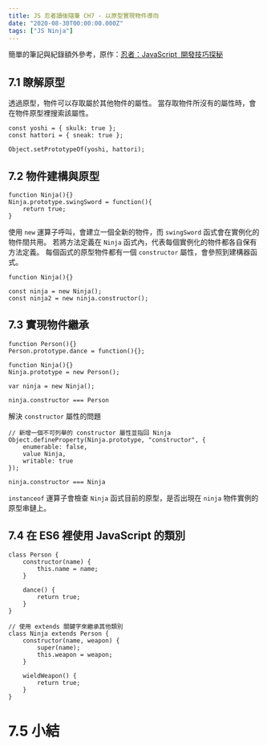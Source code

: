 ```yaml
---
title: JS 忍者讀後隨筆 CH7 - 以原型實現物件導向
date: "2020-08-30T00:00:00.000Z"
tags: ["JS Ninja"]
---
```


簡單的筆記與紀錄額外參考，原作：<a href="https://www.books.com.tw/products/0010701459" target="_blank">忍者：JavaScript  開發技巧探秘</a>

## 7.1 瞭解原型

透過原型，物件可以存取屬於其他物件的屬性。
當存取物件所沒有的屬性時，會在物件原型裡搜索該屬性。

```JS
const yoshi = { skulk: true };
const hattori = { sneak: true };

Object.setPrototypeOf(yoshi, hattori);
```

## 7.2 物件建構與原型

```JS
function Ninja(){}
Ninja.prototype.swingSword = function(){
    return true;
}
```

使用 `new` 運算子呼叫，會建立一個全新的物件，而 `swingSword` 函式會在實例化的物件間共用。
若將方法定義在 `Ninja` 函式內，代表每個實例化的物件都各自保有方法定義。
每個函式的原型物件都有一個 `constructor` 屬性，會參照到建構器函式。

```JS
function Ninja(){}

const ninja = new Ninja();
const ninja2 = new ninja.constructor();
```

## 7.3 實現物件繼承

```JS
function Person(){}
Person.prototype.dance = function(){};

function Ninja(){}
Ninja.prototype = new Person();

var ninja = new Ninja();

ninja.constructor === Person
```

解決 `constructor` 屬性的問題

```JS
// 新增一個不可列舉的 constructor 屬性並指回 Ninja
Object.defineProperty(Ninja.prototype, "constructor", {
    enumerable: false,
    value Ninja,
    writable: true
});

ninja.constructor === Ninja
```

`instanceof` 運算子會檢查 `Ninja` 函式目前的原型，是否出現在 `ninja` 物件實例的原型串鏈上。

## 7.4 在 ES6 裡使用 JavaScript 的類別

```JS
class Person {
    constructor(name) {
        this.name = name;
    }

    dance() {
        return true;
    }
}

// 使用 extends 關鍵字來繼承其他類別
class Ninja extends Person {
    constructor(name, weapon) {
        super(name);
        this.weapon = weapon;
    }

    wieldWeapon() {
        return true;
    }
}
```

# 7.5 小結
